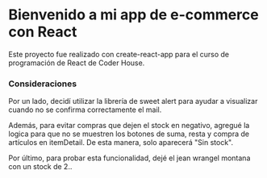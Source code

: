 # Bienvenido a mi app de e-commerce con React

Este proyecto fue realizado con create-react-app para el curso de programación de React de Coder House.

### Consideraciones

Por un lado, decidí utilizar la librería de sweet alert para ayudar a visualizar cuando no se confirma correctamente el mail.

Además, para evitar compras que dejen el stock en negativo, agregué la logica para que no se muestren los botones de suma, resta y compra de artículos en itemDetail. De esta manera, solo aparecerá "Sin stock".

Por último, para probar esta funcionalidad, dejé el jean wrangel montana con un stock de 2..
